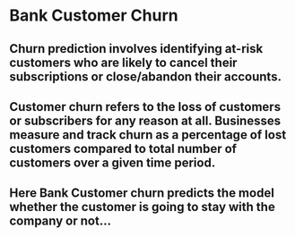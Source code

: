 # Bank Customer Churn

## Churn prediction involves identifying at-risk customers who are likely to cancel their subscriptions or close/abandon their accounts.

## Customer churn refers to the loss of customers or subscribers for any reason at all. Businesses measure and track churn as a percentage of lost customers compared to total number of customers over a given time period.

## Here Bank Customer churn predicts the model whether the customer is going to stay with the company or not...

